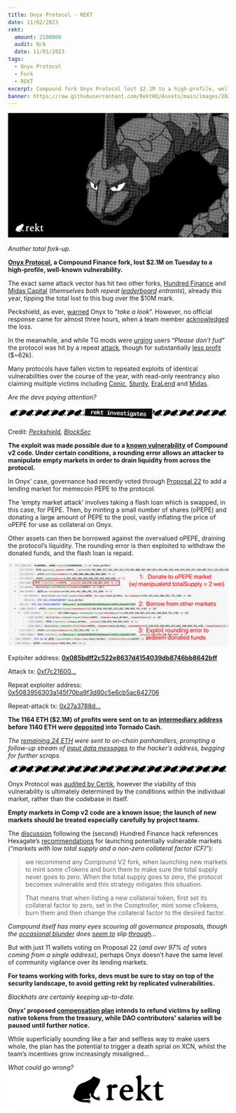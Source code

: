 ```yaml
---
title: Onyx Protocol - REKT
date: 11/02/2023
rekt:
  amount: 2100000
  audit: N/A
  date: 11/01/2023
tags:
  - Onyx Protocol
  - Fork
  - REKT
excerpt: Compound fork Onyx Protocol lost $2.1M to a high-profile, well-known vulnerability on Tuesday. Many protocols have fallen victim to repeated vulnerabilities so far this year. Are devs paying attention?
banner: https://raw.githubusercontent.com/RektHQ/Assets/main/images/2023/01/onyx-header.png
---
```


![](https://raw.githubusercontent.com/RektHQ/Assets/main/images/2023/01/onyx-header.png)

_Another total fork-up._

**[Onyx Protocol](https://twitter.com/OnyxProtocol), a Compound Finance fork, lost $2.1M on Tuesday to a high-profile, well-known vulnerability.**

The exact same attack vector has hit two other forks, [Hundred Finance](https://rekt.news/hundred-rekt2/) and [Midas Capital](https://rekt.news/midas-rekt2/) (_themselves both repeat [leaderboard](https://rekt.news/leaderboard/) entrants_), already this year, tipping the total lost to this bug over the $10M mark.

Peckshield, as ever, [warned](https://twitter.com/peckshield/status/1719656987124965677) Onyx to “_take a look_”. However, no official response came for almost three hours, when a team member [acknowledged](https://twitter.com/al_onyxprotocol/status/1719698066020733063) the loss.

In the meanwhile, and while TG mods were [urging](https://t.me/OnyxOrg/52458) users “_Please don’t fud_” the protocol was hit by a repeat [attack](https://etherscan.io/tx/0x27a3788d504af542681436bfdecf1823f7a8a691d04309ad33e6d3825e899746), though for substantially [less profit](https://twitter.com/PeckShieldAlert/status/1719665280715231717) ($~62k).

Many protocols have fallen victim to repeated exploits of identical vulnerabilities over the course of the year, with read-only reentrancy also claiming multiple victims including [Conic](https://rekt.news/conic-finance-rekt/), [Sturdy](https://rekt.news/sturdy-rekt/), [EraLend](https://rekt.news/eralend-rekt/) and [Midas](https://rekt.news/midas-capital-rekt/).

_Are the devs paying attention?_

![](https://raw.githubusercontent.com/RektHQ/Assets/main/images/2021/09/rekt-investigates-linebreak.png)

Credit: _[Peckshield](https://twitter.com/peckshield/status/1719664641109037551), [BlockSec](https://twitter.com/Phalcon_xyz/status/1719697319824851051)_

**The exploit was made possible due to a [known vulnerability](https://www.comp.xyz/t/hundred-finance-exploit-and-compound-v2/4266) of Compound v2 code. Under certain conditions, a rounding error allows an attacker to manipulate empty markets in order to drain liquidity from across the protocol.**

In Onyx’ case, governance had recently voted through [Proposal 22](https://onyx.org/governance/proposal/22) to add a lending market for memecoin PEPE to the protocol.

The ‘empty market attack’ involves taking a flash loan which is swapped, in this case, for PEPE. Then, by minting a small number of shares (oPEPE) and donating a large amount of PEPE to the pool, vastly inflating the price of oPEPE for use as collateral on Onyx.

Other assets can then be borrowed against the overvalued oPEPE, draining the protocol’s liquidity. The rounding error is then exploited to withdraw the donated funds, and the flash loan is repaid.

![](https://raw.githubusercontent.com/RektHQ/Assets/main/images/2023/01/onyx-code.png)

Exploiter address: **[0x085bdff2c522e8637d4154039db8746bb8642bff](https://etherscan.io/address/0x085bdff2c522e8637d4154039db8746bb8642bff)**

Attack tx: [0xf7c21600…](https://etherscan.io/tx/0xf7c21600452939a81b599017ee24ee0dfd92aaaccd0a55d02819a7658a6ef635)

Repeat exploiter address: [0x5083956303a145f70ba9f3d80c5e6cb5ac842706](https://etherscan.io/address/0x5083956303a145f70ba9f3d80c5e6cb5ac842706)

Repeat-attack tx: [0x27a3788d…](https://etherscan.io/tx/0x27a3788d504af542681436bfdecf1823f7a8a691d04309ad33e6d3825e899746)

**The 1164 ETH ($2.1M) of profits were sent on to an [intermediary address](https://etherscan.io/address/0x4c9c8661243e9e9a15a35b8873317eb881330c98) before 1140 ETH were [deposited](https://etherscan.io/advanced-filter?fadd=0x4c9c8661243e9e9a15a35b8873317eb881330c98&tadd=0xd90e2f925DA726b50C4Ed8D0Fb90Ad053324F31b&txntype=0&qt=1) into Tornado Cash.**

_The [remaining 24 ETH](https://t.me/investigations/68) were sent to on-chain panhandlers, prompting a follow-up stream of [input data messages](https://etherscan.io/idm?addresses=0x4c9c8661243e9e9a15a35b8873317eb881330c98) to the hacker’s address, begging for further scraps._

![](https://raw.githubusercontent.com/RektHQ/Assets/main/images/2021/03/rekt-linebreak.png)

Onyx Protocol was [audited by Certik](https://skynet.certik.com/projects/onyx-protocol), however the viability of this vulnerability is ultimately determined by the conditions within the individual market, rather than the codebase in itself.

**Empty markets in Comp v2 code are a known issue; the launch of new markets should be treated especially carefully by project teams.**

The [discussion](https://www.comp.xyz/t/hundred-finance-exploit-and-compound-v2/4266) following the (second) Hundred Finance hack references Hexagate’s [recommendations](https://twitter.com/hexagate_/status/1650177766187323394) for launching potentially vulnerable markets (“_markets with low total supply and a non-zero collateral factor (CF)_”):

>we recommend any Compound V2 fork, when launching new markets to mint some cTokens and burn them to make sure the total supply never goes to zero. When the total supply goes to zero, the protocol becomes vulnerable and this strategy mitigates this situation.
>
>That means that when listing a new collateral token, first set its collateral factor to zero, set in the Comptroller, mint some cTokens, burn them and then change the collateral factor to the desired factor.

_Compound itself has many eyes scouring all governance proposals, though the [occasional blunder](https://rekt.news/overcompensated/) does [seem to](https://rekt.news/compound-rekt/) slip [through](https://rekt.news/compound-errors/)…_

But with just 11 wallets voting on Proposal 22 (_and over 97% of votes coming from a single address_), perhaps Onyx doesn’t have the same level of community vigilance over its lending markets.

**For teams working with forks, devs must be sure to stay on top of the security landscape, to avoid getting rekt by replicated vulnerabilities.**

_Blackhats are certainly keeping up-to-date._

**Onyx’ proposed [compensation plan](https://community.onyx.org/t/the-onyxprotocol-experienced-an-exploit/1125/5) intends to refund victims by selling native tokens from the treasury, while DAO contributors' salaries will be paused until further notice.**

While superficially sounding like a fair and selfless way to make users whole, the plan has the potential to trigger a death sprial on XCN, whilst the team’s incentives grow increasingly misaligned…

_What could go wrong?_
![](https://raw.githubusercontent.com/RektHQ/Assets/main/images/2021/08/rekt-outline-conc.png)
